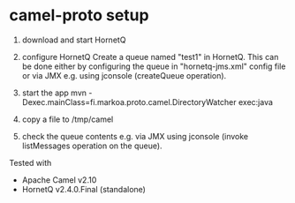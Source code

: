 
# camel-proto setup

1. download and start HornetQ

2. configure HornetQ
  Create a queue named "test1" in HornetQ.
  This can be done either by configuring the queue in "hornetq-jms.xml" config file or
  via JMX e.g. using jconsole (createQueue operation).

3. start the app
  mvn -Dexec.mainClass=fi.markoa.proto.camel.DirectoryWatcher exec:java

4. copy a file to /tmp/camel

5. check the queue contents
   e.g. via JMX using jconsole (invoke listMessages operation on the queue).

Tested with
* Apache Camel v2.10
* HornetQ v2.4.0.Final (standalone)
